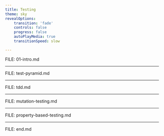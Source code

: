 ```yaml
---
title: Testing
theme: sky
revealOptions:
    transition: 'fade'
    controls: false
    progress: false
    autoPlayMedia: true
    transitionSpeed: slow

---
```


FILE: 01-intro.md

---

FILE: test-pyramid.md

---

FILE: tdd.md

---

FILE: mutation-testing.md

---

FILE: property-based-testing.md

---

FILE: end.md

